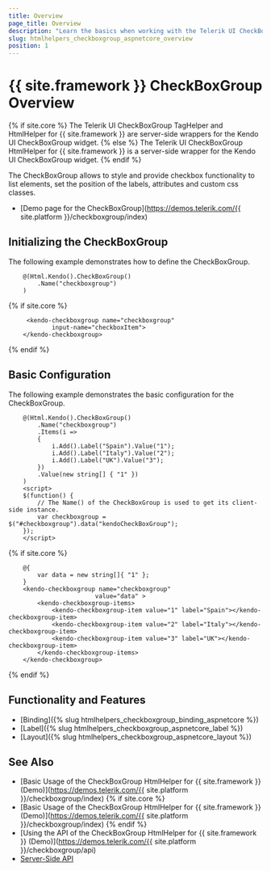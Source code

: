 ```yaml
---
title: Overview
page_title: Overview
description: "Learn the basics when working with the Telerik UI CheckBoxGroup component for {{ site.framework }}."
slug: htmlhelpers_checkboxgroup_aspnetcore_overview
position: 1
---
```


# {{ site.framework }} CheckBoxGroup Overview

{% if site.core %}
The Telerik UI CheckBoxGroup TagHelper and HtmlHelper for {{ site.framework }} are server-side wrappers for the Kendo UI CheckBoxGroup widget.
{% else %}
The Telerik UI CheckBoxGroup HtmlHelper for {{ site.framework }} is a server-side wrapper for the Kendo UI CheckBoxGroup widget.
{% endif %}

The CheckBoxGroup allows to style and provide checkbox functionality to list elements, set the position of the labels, attributes and custom css classes.

* [Demo page for the CheckBoxGroup](https://demos.telerik.com/{{ site.platform }}/checkboxgroup/index)

## Initializing the CheckBoxGroup

The following example demonstrates how to define the CheckBoxGroup.

```HtmlHelper
    @(Html.Kendo().CheckBoxGroup()
        .Name("checkboxgroup")
    )
```
{% if site.core %}
```TagHelper
     <kendo-checkboxgroup name="checkboxgroup"
            input-name="checkboxItem">
    </kendo-checkboxgroup>
```
{% endif %}

## Basic Configuration

The following example demonstrates the basic configuration for the CheckBoxGroup.

```HtmlHelper
    @(Html.Kendo().CheckBoxGroup()
        .Name("checkboxgroup")
        .Items(i =>
        {
            i.Add().Label("Spain").Value("1");
            i.Add().Label("Italy").Value("2");
            i.Add().Label("UK").Value("3");
        })
        .Value(new string[] { "1" })
    )
    <script>
    $(function() {
        // The Name() of the CheckBoxGroup is used to get its client-side instance.
        var checkboxgroup = $("#checkboxgroup").data("kendoCheckBoxGroup");
    });
    </script>
```
{% if site.core %}
```TagHelper
    @{
        var data = new string[]{ "1" };
    }
    <kendo-checkboxgroup name="checkboxgroup"
                        value="data" >
        <kendo-checkboxgroup-items>
            <kendo-checkboxgroup-item value="1" label="Spain"></kendo-checkboxgroup-item>
            <kendo-checkboxgroup-item value="2" label="Italy"></kendo-checkboxgroup-item>
            <kendo-checkboxgroup-item value="3" label="UK"></kendo-checkboxgroup-item>
        </kendo-checkboxgroup-items>
    </kendo-checkboxgroup>
```
{% endif %}

## Functionality and Features

* [Binding]({% slug htmlhelpers_checkboxgroup_binding_aspnetcore %})
* [Label]({% slug htmlhelpers_checkboxgroup_aspnetcore_label %})
* [Layout]({% slug htmlhelpers_checkboxgroup_aspnetcore_layout %})

## See Also

* [Basic Usage of the CheckBoxGroup HtmlHelper for {{ site.framework }} (Demo)](https://demos.telerik.com/{{ site.platform }}/checkboxgroup/index)
{% if site.core %}
* [Basic Usage of the CheckBoxGroup HtmlHelper for {{ site.framework }} (Demo)](https://demos.telerik.com/{{ site.platform }}/checkboxgroup/index)
{% endif %}
* [Using the API of the CheckBoxGroup HtmlHelper for {{ site.framework }} (Demo)](https://demos.telerik.com/{{ site.platform }}/checkboxgroup/api)
* [Server-Side API](/api/checkboxgroup)
